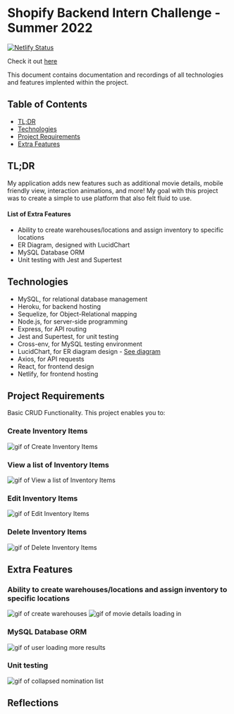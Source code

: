 # Shopify Backend Intern Challenge - Summer 2022

[![Netlify Status](https://api.netlify.com/api/v1/badges/f5c0408c-13de-4b4a-a477-47ecff6755a1/deploy-status)](https://app.netlify.com/sites/shopify2021/deploys)

Check it out [here](https://shopify2021.netlify.app/)

This document contains documentation and recordings of all technologies and features implented within the project.

## Table of Contents

- [TL;DR](https://github.com/tylerami/shopify-2022#tldr)
- [Technologies](https://github.com/tylerami/shopify-2022#tools)
- [Project Requirements](https://github.com/tylerami/shopify-2022#specified-features)
- [Extra Features](https://github.com/tylerami/shopify-2022#extra-features)

## TL;DR

My application adds new features such as additional movie details, mobile friendly view, interaction animations, and more! My goal with this project was to create a simple to use platform that also felt fluid to use.

#### List of Extra Features

- Ability to create warehouses/locations and assign inventory to specific locations
- ER Diagram, designed with LucidChart
- MySQL Database ORM
- Unit testing with Jest and Supertest

## Technologies

- MySQL, for relational database management
- Heroku, for backend hosting
- Sequelize, for Object-Relational mapping
- Node.js, for server-side programming
- Express, for API routing
- Jest and Supertest, for unit testing
- Cross-env, for MySQL testing environment
- LucidChart, for ER diagram design - [See diagram](https://github.com/tylerami/shopify-2022/)
- Axios, for API requests
- React, for frontend design
- Netlify, for frontend hosting

## Project Requirements

Basic CRUD Functionality. This project enables you to:

### Create Inventory Items

![gif of Create Inventory Items](https://github.com/tylerami/shopify-2022/)

### View a list of Inventory Items

![gif of View a list of Inventory Items](https://github.com/tylerami/shopify-2022/)

### Edit Inventory Items

![gif of Edit Inventory Items](https://github.com/tylerami/shopify-2022/)

### Delete Inventory Items

![gif of Delete Inventory Items](https://github.com/tylerami/shopify-2022/)

## Extra Features

### Ability to create warehouses/locations and assign inventory to specific locations

![gif of create warehouses](https://github.com/tylerami/shopify-2022/)
![gif of movie details loading in](https://github.com/tylerami/shopify-2022/)

### MySQL Database ORM

![gif of user loading more results](https://github.com/tylerami/shopify-2022/)

### Unit testing

![gif of collapsed nomination list](https://github.com/tylerami/shopify-2022/)

## Reflections
